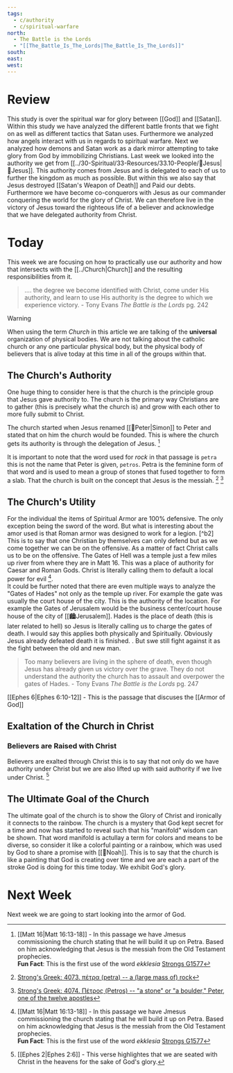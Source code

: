 ```yaml
---
tags:
  - c/authority
  - c/spiritual-warfare
north:
  - The Battle is the Lords
  - "[[The_Battle_Is_The_Lords|The_Battle_Is_The_Lords]]"
south: 
east: 
west: 
---
```

# Review
This study is over the spiritual war for glory between [[God]] and [[Satan]]. Within this study we have analyzed the different battle fronts that we fight on as well as different tactics that Satan uses. Furthermore we analyzed how angels interact with us in regards to spiritual warfare. Next we analyzed how demons and Satan work as a dark mirror attempting to take glory from God by immobilizing Christians. 
Last week we looked into the authority we get from [[../30-Spiritual/33-Resources/33.10-People/👼Jesus|👼Jesus]]. This authority comes from Jesus and is delegated to each of us to further the kingdom as much as possible. But within this we also say that Jesus destroyed [[Satan's Weapon of Death]] and Paid our debts. Furthermore we have become co-conquerors with Jesus as our commander conquering the world for the glory of Christ. We can therefore live in the victory of Jesus toward the righteous life of a believer and acknowledge that we have delegated authority from Christ.

# Today
This week we are focusing on how to practically use our authority and how that intersects with the [[../Church|Church]] and the resulting responsibilities from it.

> .... the degree we become identified with Christ, come under His authority, and learn to use His authority is the degree to which we experience victory.
\- Tony Evans *The Battle is the Lords* pg. 242

>[!WARNING]
>When using the term *Church* in this article we are talking of the **universal** organization of physical bodies.
>We are not talking about the catholic church or any one particular physical body, but the physical body of believers that is alive today at this time in all of the groups within that.

## The Church's Authority
One huge thing to consider here is that the church is the principle group that Jesus gave authority to. The church is the primary way Christians are to gather (this is precisely what the church is) and grow with each other to more fully submit to Christ.

The church started when Jesus renamed [[🧑Peter|Simon]] to Peter and stated that on him the church would be founded. This is where the church gets its authority is through the delegation of Jesus. [^b1]

It is important to note that the word used for *rock* in that passage is `petra` this is not the name that Peter is given, `petros`. Petra is the feminine form of that word and is used to mean a group of stones that fused together to form a slab. That the church is built on the concept that Jesus is the messiah. [^g1] [^g2]

[^b1]: [[Matt 16|Matt 16:13-18]] - In this passage we have Jmesus commissioning the church stating that he will build it up on Petra. Based on him acknowledging that Jesus is the messiah from the Old Testament prophecies.  
  **Fun Fact**: This is the first use of the word *ekklesia* [Strongs G1577](https://biblehub.com/greek/1577.htm)
[^g1]: [Strong's Greek: 4073. πέτρα (petra) -- a (large mass of) rock](https://biblehub.com/greek/4073.htm)
[^g2]: [Strong's Greek: 4074. Πέτρος (Petros) -- "a stone" or "a boulder," Peter, one of the twelve apostles](https://biblehub.com/greek/4074.htm)

## The Church's Utility
For the individual the items of Spiritual Armor are 100% defensive. The only exception being the sword of the word. But what is interesting about the amor used is that Roman armor was designed to work for a legion. [^b2] This is to say that one Christian by themselves can only defend but as we come together we can be on the offensive. As a matter of fact Christ calls us to be on the offensive. The Gates of Hell was a temple just a few miles up river from where they are in Matt 16. This was a place of authority for Caesar and Roman Gods. Christ is literally calling them to default a local power for evil [^b1].  
It could be further noted that there are even multiple ways to analyze the "Gates of Hades" not only as the temple up river. For example the gate was usually the court house of the city. This is the authority of the location. For example the Gates of Jerusalem would be the business center/court house house of the city of [[🏙️Jerusalem]]. Hades is the place of death (this is later related to hell) so Jesus is literally calling us to charge the gates of death. I would say this applies both physically and Spiritually. Obviously Jesus already defeated death it is finished. . But swe still fight against it as the fight between the old and new man. 

> Too many believers are living in the sphere of death, even though Jesus has already given us victory over the grave. They do not understand the authority the church has to assault and overpower the gates of Hades.
\- Tony Evans *The Battle is the Lords* pg. 247

[[Ephes 6|Ephes 6:10-12]] - This is the passage that discuses the [[Armor of God]]

## Exaltation of the Church in Christ

### Believers are Raised with Christ
Believers are exalted through Christ this is to say that not only do we have authority under Christ but we are also lifted up with said authority if we live under Christ. [^b3]

[^b3]: [[Ephes 2|Ephes 2:6]] - This verse highlightes that we are seated with Christ in the heavens for the sake of God's glory.

## The Ultimate Goal of the Church
The ultimate goal of the church is to show the Glory of Christ and ironically it connects to the rainbow. The church is a mystery that God kept secret for a time and now has started to reveal such that his "manifold" wisdom can be shown. That word manifold is actullay a term for colors and means to be diverse, so consider it like a colorful painting or a rainbow, which was used by God to share a promise with [[🧑Noah]]. This is to say that the church is like a painting that God is creating over time and we are each a part of the stroke God is doing for this time today. We exhibit God's glory.

[^cite1]: [The Wonderful World of Color of God’s Wisdom | The High Calling | Theology of Work](https://www.theologyofwork.org/the-high-calling/wonderful-world-color-gods-wisdom/)

# Next Week
Next week we are going to start looking into the armor of God.